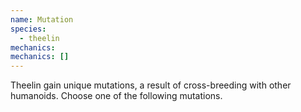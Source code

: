 ```yaml
---
name: Mutation
species:
  - theelin
mechanics:
mechanics: []
---
```

Theelin gain unique mutations, a result of cross-breeding with other humanoids. Choose one of the following mutations.
